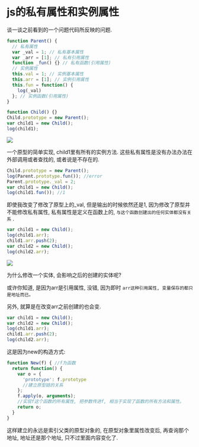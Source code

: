 # js的私有属性和实例属性

谈一谈之前看到的一个问题代码所反映的问题. 

``` js
function Parent() {
  // 私有属性
  var _val = 1; // 私有基本属性
  var _arr = [1]; // 私有引用属性
  function _fun() {} // 私有函数(引用属性)
  // 实例属性
  this.val = 1; // 实例基本属性
  this.arr = [1]; // 实例引用属性
  this.fun = function() {
    log(_val)
  }; // 实例函数(引用属性)
}
```

``` js
function Child() {}
Child.prototype = new Parent();
var child1 = new Child();
log(child1);
```

![](http://images2015.cnblogs.com/blog/1121217/201704/1121217-20170413091157283-1665075142.png)

一个原型的简单实现, child1里有所有的实例方法. 这些私有属性是没有办法办法在外部调用或者查找的, 或者说是不存在的. 

``` js
Child.prototype = new Parent();
log(Parent.prototype.fun()); //error
Parent.prototype._val = 2;
var child1 = new Child();
log(child1.fun()); //1
```

即使我改变了修改了原型上的_val, 但是输出的时候依然还是1, 因为修改了原型并不能修改私有属性, 私有属性是定义在函数上的, `与这个函数创建出的任何实体都没有关系` . 

``` js
var child1 = new Child();
log(child1.arr);
child1.arr.push(2);
var child2 = new Child();
log(child2.arr);
```

![](http://images2015.cnblogs.com/blog/1121217/201704/1121217-20170413093119361-1267109832.png)

为什么修改一个实体, 会影响之后的创建的实体呢? 

或许你知道, 是因为arr是引用属性, 没错, 因为即时 `arr这种引用属性, 变量保存的都只是地址而已。 ` 

另外, 就算是在改变arr之前创建的也会变. 

``` js
var child1 = new Child();
var child2 = new Child();
log(child1.arr);
child1.arr.push(2);
log(child2.arr);
```

这是因为new的构造方式: 

``` js
function New(f) { //f为函数
  return function() {
    var o = {
      'prototype': f.prototype
      //建立原型链的关系
    };
    f.apply(o, arguments);
    //实现f这个函数的所有属性, 把参数传进f, 相当于实现了函数的所有方法和属性。 
    return o;
  }
}
```

这样建立的永远是索引父类的原型对象的, 在原型对象里属性改变后, 再查询那个地址, 地址还是那个地址, 只不过里面内容变化了. 

